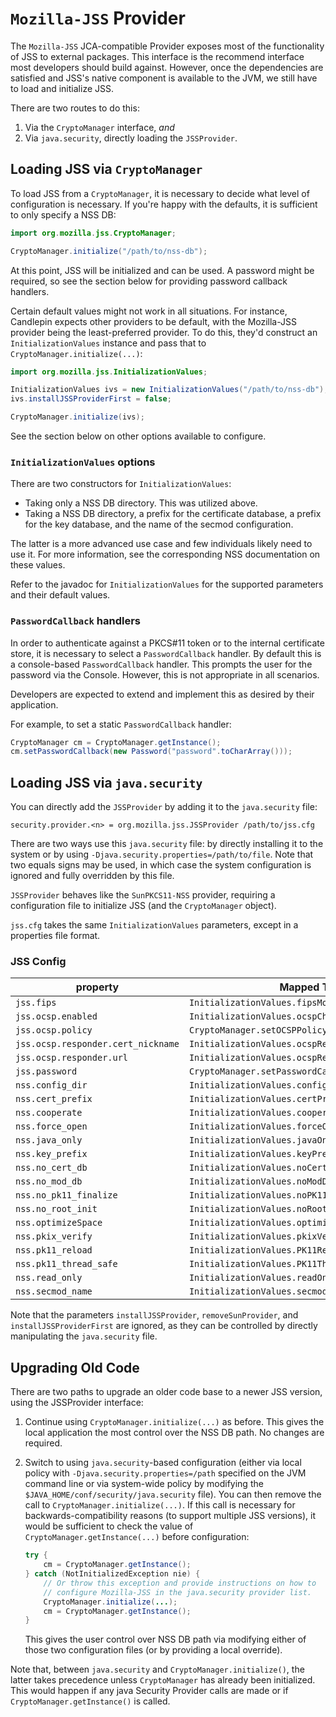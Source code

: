 # `Mozilla-JSS` Provider

The `Mozilla-JSS` JCA-compatible Provider exposes most of the functionality
of JSS to external packages. This interface is the recommend interface most
developers should build against. However, once the dependencies are satisfied
and JSS's native component is available to the JVM, we still have to load
and initialize JSS.

There are two routes to do this:

 1. Via the `CryptoManager` interface, _and_
 2. Via `java.security`, directly loading the `JSSProvider`.


## Loading JSS via `CryptoManager`

To load JSS from a `CryptoManager`, it is necessary to decide what level of
configuration is necessary. If you're happy with the defaults, it is
sufficient to only specify a NSS DB:

```java
import org.mozilla.jss.CryptoManager;

CryptoManager.initialize("/path/to/nss-db");
```

At this point, JSS will be initialized and can be used. A password might be
required, so see the section below for providing password callback handlers.

Certain default values might not work in all situations. For instance,
Candlepin expects other providers to be default, with the Mozilla-JSS
provider being the least-preferred provider. To do this, they'd construct an
`InitializationValues` instance and pass that to
`CryptoManager.initialize(...)`:

```java
import org.mozilla.jss.InitializationValues;

InitializationValues ivs = new InitializationValues("/path/to/nss-db");
ivs.installJSSProviderFirst = false;

CryptoManager.initialize(ivs);
```

See the section below on other options available to configure.


### `InitializationValues` options

There are two constructors for `InitializationValues`:

 - Taking only a NSS DB directory. This was utilized above.
 - Taking a NSS DB directory, a prefix for the certificate database, a
   prefix for the key database, and the name of the secmod configuration.

The latter is a more advanced use case and few individuals likely need to use
it. For more information, see the corresponding NSS documentation on these
values.

Refer to the javadoc for `InitializationValues` for the supported parameters
and their default values.

### `PasswordCallback` handlers

In order to authenticate against a PKCS#11 token or to the internal
certificate store, it is necessary to select a `PasswordCallback` handler.
By default this is a console-based `PasswordCallback` handler. This prompts
the user for the password via the Console. However, this is not appropriate
in all scenarios.

Developers are expected to extend and implement this as desired by their
application.

For example, to set a static `PasswordCallback` handler:

```java
CryptoManager cm = CryptoManager.getInstance();
cm.setPasswordCallback(new Password("password".toCharArray()));
```

## Loading JSS via `java.security`

You can directly add the `JSSProvider` by adding it to the `java.security`
file:

```properties
security.provider.<n> = org.mozilla.jss.JSSProvider /path/to/jss.cfg
```

There are two ways use this `java.security` file: by directly installing
it to the system or by using `-Djava.security.properties=/path/to/file`.
Note that two equals signs may be used, in which case the system configuration
is ignored and fully overridden by this file.

`JSSProvider` behaves like the `SunPKCS11-NSS` provider, requiring a
configuration file to initialize JSS (and the `CryptoManager` object).

`jss.cfg` takes the same `InitializationValues` parameters, except in a
properties file format.

### JSS Config

| property                           | Mapped To                                        |
|------------------------------------|--------------------------------------------------|
| `jss.fips`                         | `InitializationValues.fipsMode`                  |
| `jss.ocsp.enabled`                 | `InitializationValues.ocspCheckingEnabled`       |
| `jss.ocsp.policy`                  | `CryptoManager.setOCSPPolicy`                    |
| `jss.ocsp.responder.cert_nickname` | `InitializationValues.ocspResponderCertNickname` |
| `jss.ocsp.responder.url`           | `InitializationValues.ocspResponderURL`          |
| `jss.password`                     | `CryptoManager.setPasswordCallback`              |
| `nss.config_dir`                   | `InitializationValues.configDir`                 |
| `nss.cert_prefix`                  | `InitializationValues.certPrefix`                |
| `nss.cooperate`                    | `InitializationValues.cooperate`                 |
| `nss.force_open`                   | `InitializationValues.forceOpen`                 |
| `nss.java_only`                    | `InitializationValues.javaOnly`                  |
| `nss.key_prefix`                   | `InitializationValues.keyPrefix`                 |
| `nss.no_cert_db`                   | `InitializationValues.noCertDB`                  |
| `nss.no_mod_db`                    | `InitializationValues.noModDB`                   |
| `nss.no_pk11_finalize`             | `InitializationValues.noPK11Finalize`            |
| `nss.no_root_init`                 | `InitializationValues.noRootInit`                |
| `nss.optimizeSpace`                | `InitializationValues.optimizeSpace`             |
| `nss.pkix_verify`                  | `InitializationValues.pkixVerify`                |
| `nss.pk11_reload`                  | `InitializationValues.PK11Reload`                |
| `nss.pk11_thread_safe`             | `InitializationValues.PK11ThreadSafe`            |
| `nss.read_only`                    | `InitializationValues.readOnly`                  |
| `nss.secmod_name`                  | `InitializationValues.secmodName`                |

Note that the parameters `installJSSProvider`, `removeSunProvider`, and
`installJSSProviderFirst` are ignored, as they can be controlled by directly
manipulating the `java.security` file.

## Upgrading Old Code

There are two paths to upgrade an older code base to a newer JSS version,
using the JSSProvider interface:

 1. Continue using `CryptoManager.initialize(...)` as before. This gives the
    local application the most control over the NSS DB path. No changes are
    required.
 2. Switch to using `java.security`-based configuration (either via local
    policy with `-Djava.security.properties=/path` specified on the JVM
    command line or via system-wide policy by modifying the
    `$JAVA_HOME/conf/security/java.security` file). You can then remove the
    call to `CryptoManager.initialize(...)`. If this call is necessary for
    backwards-compatibility reasons (to support multiple JSS versions), it
    would be sufficient to check the value of `CryptoManager.getInstance(...)`
    before configuration:

    ```java
    try {
        cm = CryptoManager.getInstance();
    } catch (NotInitializedException nie) {
        // Or throw this exception and provide instructions on how to
        // configure Mozilla-JSS in the java.security provider list.
        CryptoManager.initialize(...);
        cm = CryptoManager.getInstance();
    }
    ```

    This gives the user control over NSS DB path via modifying either of
    those two configuration files (or by providing a local override).

Note that, between `java.security` and `CryptoManager.initialize()`, the
latter takes precedence unless `CryptoManager` has already been initialized.
This would happen if any java Security Provider calls are made or if
`CryptoManager.getInstance()` is called.
